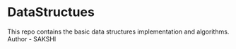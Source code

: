 # DataStructues
This repo contains the basic data structures implementation and algorithms.
Author - SAKSHI
